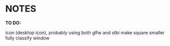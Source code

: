 # NOTES

__TO DO:__

icon (desktop icon), probably using both glfw and stbi 
make square smaller
fully classify window
